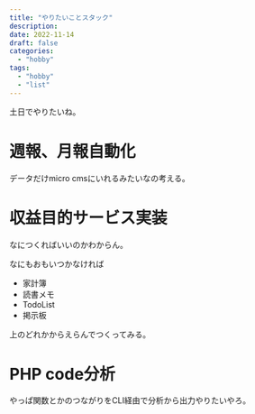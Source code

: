 ```yaml
---
title: "やりたいことスタック"
description:
date: 2022-11-14
draft: false
categories:
  - "hobby"
tags:
  - "hobby"
  - "list"
---
```


土日でやりたいね。

# 週報、月報自動化

データだけmicro cmsにいれるみたいなの考える。

# 収益目的サービス実装

なにつくればいいのかわからん。

なにもおもいつかなければ

* 家計簿
* 読書メモ
* TodoList
* 掲示板

上のどれかからえらんでつくってみる。

# PHP code分析

やっぱ関数とかのつながりをCLI経由で分析から出力やりたいやろ。
